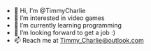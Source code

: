 - 👋 Hi, I’m @TimmyCharlie
- 👀 I’m interested in video games
- 🌱 I’m currently learning programming
- 💞️ I’m looking forward to get a job :)
- 📫 Reach me at Timmy_Charlie@outlook.com

<!---
TimmyCharlie/TimmyCharlie is a ✨ special ✨ repository because its `README.md` (this file) appears on your GitHub profile.
You can click the Preview link to take a look at your changes.
--->
